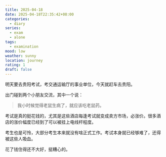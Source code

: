```yaml
---
title: 2025-04-18
date: 2025-04-18T22:35:42+08:00
categories:
  - diary
series:
  - exam
  - alone
tags:
  - examination
mood: low
weather: sunny
location: journey
rating: 1
draft: false
---
```

明天要去贵阳考试，考交通运输厅的事业单位，今天就赶车去贵阳。

出门碰到两个小朋友交流，其中一个说：

>  我小时候觉得老鼠生病了，就应该吃老鼠药。

考试是真的挺花钱的，尤其是这些酒店每逢考试就变成卖方市场，必涨价。很多酒店的涨价幅度已经到了可以被挂上电线杆程度。

考生也是可怜，大部分考生本来就没有啥正式工作。考试本身就已经够难了，还得被这些人吸血。

花了钱住得还不大好，挺糟心的。